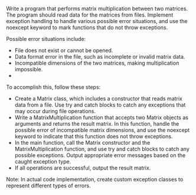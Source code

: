 Write a program that performs matrix multiplication between two matrices. The program should read data for the matrices from files. Implement exception handling to handle various possible error situations, and use the noexcept keyword to mark functions that do not throw exceptions.

Possible error situations include:

- File does not exist or cannot be opened.
- Data format error in the file, such as incomplete or invalid matrix data.
- Incompatible dimensions of the two matrices, making multiplication impossible.
- 
To accomplish this, follow these steps:

- Create a Matrix class, which includes a constructor that reads matrix data from a file. Use try and catch blocks to catch any exceptions that may occur during file operations.
- Write a MatrixMultiplication function that accepts two Matrix objects as arguments and returns the result matrix. In this function, handle the possible error of incompatible matrix dimensions, and use the noexcept keyword to indicate that this function does not throw exceptions.
- In the main function, call the Matrix constructor and the MatrixMultiplication function, and use try and catch blocks to catch any possible exceptions. Output appropriate error messages based on the caught exception type.
- If all operations are successful, output the result matrix.

Note: In actual code implementation, create custom exception classes to represent different types of errors.
